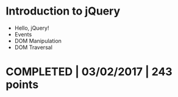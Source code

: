 # Introduction to jQuery
- Hello, jQuery!
- Events
- DOM Manipulation
- DOM Traversal

# COMPLETED | 03/02/2017 | 243 points
